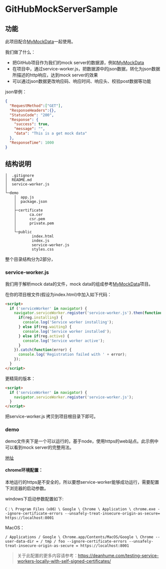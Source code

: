 # GitHubMockServerSample

## 功能
此项目配合[MyMockData](https://github.com/zj-john/MyMockData)一起使用。

我们做了什么：
* 把GitHub项目作为我们的mock server的数据源，例如[MyMockData](https://github.com/zj-john/MyMockData)
* 在项目中，通过service-worker.js，把数据源中的json数据，转化为json数据所描述的http响应，达到mock server的效果
* 可以通过json数据更改响应码、响应时间、响应头、校验post数据等功能

json举例：
```json
{
  "RequestMethod":["GET"],
  "ResponseHeaders":{},
  "StatusCode": "200",
  "Response": {
    "success": true,
    "message": "",
    "data": "This is a get mock data"
  },
  "ResponseTime": 1000
}
```

## 结构说明
```
│  .gitignore
│  README.md
│  service-worker.js
│
└─demo
    │  app.js
    │  package.json
    │
    ├─certificate
    │      ca.cer
    │      csr.pem
    │      private.pem
    │
    └─public
            index.html
            index.js
            service-worker.js
            styles.css
```

整个目录结构分为2部分，

### service-worker.js  

我们用于解析mock data的文件，mock data的组成参考[MyMockData](https://github.com/zj-john/MyMockData)项目。

在你的项目根文件(假设为index.html)中加入如下代码：
```html
<script>
  if ('serviceWorker' in navigator) {
    navigator.serviceWorker.register('service-worker.js').then(function(reg) {
      if(reg.installing) {
        console.log('Service worker installing');
      } else if(reg.waiting) {
        console.log('Service worker installed');
      } else if(reg.active) {
        console.log('Service worker active');
      }
    }).catch(function(error) {
      console.log('Registration failed with ' + error);
    });
  }
</script>
```
更精简的版本：
```html
<script>
  if ('serviceWorker' in navigator) {
    navigator.serviceWorker.register('service-worker.js');
  }
</script>
```

把service-worker.js 拷贝到项目根目录下即可。


### demo
demo文件夹下是一个可以运行的，基于node，使用https的web站点。此示例中可以看到mock server的完整用法。

[地址](https://zj-john.github.io/GitHubMockServerSample/demo/public/index.html)

#### chrome环境配置：  
本地运行的https是不安全的，所以要想service-worker能够成功运行，需要配置下浏览器的启动参数。

windows下启动参数配置如下:
```
C：\ Program Files（x86）\ Google \ Chrome \ Application \ chrome.exe --ignore-certificate-errors --unsafely-treat-insecure-origin-as-secure= https://localhost:8001
```

MacOS：
```
/ Applications / Google \ Chrome.app/Contents/MacOS/Google \ Chrome --user-data-dir = / tmp / foo --ignore-certificate-errors --unsafely-treat-insecure-origin-as-secure = https://localhost:8001
```

> 关于此配置的更多内容请参考：https://deanhume.com/testing-service-workers-locally-with-self-signed-certificates/

